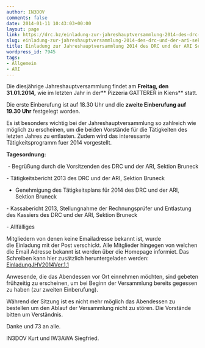 ```yaml
---
author: IN3DOV
comments: false
date: 2014-01-11 10:43:03+00:00
layout: page
link: https://drc.bz/einladung-zur-jahreshauptversammlung-2014-des-drc-und-der-ari-sektion-bruneck/
slug: einladung-zur-jahreshauptversammlung-2014-des-drc-und-der-ari-sektion-bruneck
title: Einladung zur Jahreshauptversammlung 2014 des DRC und der ARI Sektion Bruneck
wordpress_id: 7945
tags:
- Allgemein
- ARI
---
```


Die diesjährige Jahreshauptversammlung findet am **Freitag, den 31.01.2014,** wie im letzten Jahr in der** Pizzeria GATTERER in Kiens** statt.


Die erste Einberufung ist auf 18.30 Uhr und die **zweite Einberufung auf 19.30 Uhr** festgelegt worden.

Es ist besonders wichtig bei der Jahreshauptversammlung so zahlreich wie möglich zu erscheinen, um die beiden Vorstände für die Tätigkeiten des letzten Jahres zu entlasten. Zudem wird das interessante Tätigkeitsprogramm fuer 2014 vorgestellt.


**Tagesordnung:**


 - Begrüßung durch die Vorsitzenden des DRC und der ARI, Sektion Bruneck

- Tätigkeitsbericht 2013 des DRC und der ARI, Sektion Bruneck

- Genehmigung des Tätigkeitsplans für 2014 des DRC und der ARI, Sektion Bruneck

- Kassabericht 2013, Stellungnahme der Rechnungsprüfer und Entlastung des Kassiers des DRC und der ARI, Sektion Bruneck

- Allfälliges


Mitgliedern von denen keine Emailadresse bekannt ist, wurde die Einladung mit der Post verschickt. Alle Mitglieder hingegen von welchen die Email Adresse bekannt ist werden über die Homepage informiet. Das Schreiben kann hier zusätzlich heruntergeladen werden: [EinladungJHV2014Ver.1.1](https://drc.bz/wp-content/uploads/2014/01/EinladungJHV2014Ver.1.1.doc)




Anwesende, die das Abendessen vor Ort einnehmen möchten, sind gebeten frühzeitig zu erscheinen, um bei Beginn der Versammlung bereits gegessen zu haben (zur zweiten Einberufung).




Während der Sitzung ist es nicht mehr möglich das Abendessen zu bestellen um den Ablauf der Versammlung nicht zu stören. Die Vorstände bitten um Verständnis.




Danke und 73 an alle.




IN3DOV Kurt und IW3AWA Siegfried.
